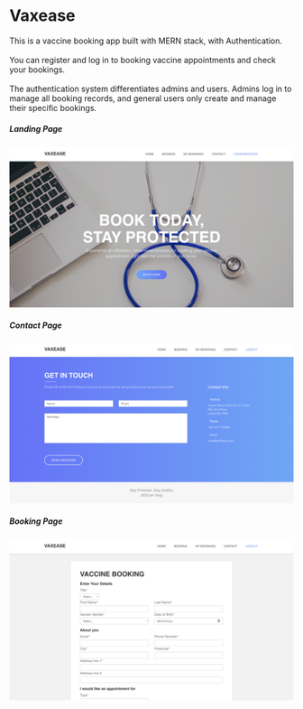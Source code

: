 # Vaxease
This is a vaccine booking app built with MERN stack, with Authentication.
<br>
<br>You can register and log in to booking vaccine appointments and check your bookings.
<br>
<br>The authentication system differentiates admins and users. Admins log in to manage all booking records, and general users only create and manage their specific bookings.
##### Landing Page
![Landing-Page](images/Landing-page.png)
##### Contact Page
![Conatct-Page](images/Contact-page.png)
##### Booking Page
![Booking-Page](images/Booking-page.png)